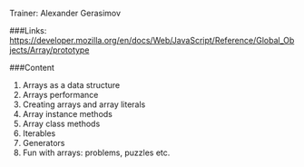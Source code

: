 Trainer: Alexander Gerasimov

###Links:
https://developer.mozilla.org/en/docs/Web/JavaScript/Reference/Global_Objects/Array/prototype

###Content
1. Arrays as a data structure
2. Arrays performance
3. Creating arrays and array literals
4. Array instance methods
5. Array class methods
7. Iterables
8. Generators
6. Fun with arrays: problems, puzzles etc.
